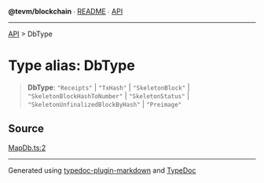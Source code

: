 **@tevm/blockchain** ∙ [README](../README.md) ∙ [API](../API.md)

***

[API](../API.md) > DbType

# Type alias: DbType

> **DbType**: `"Receipts"` \| `"TxHash"` \| `"SkeletonBlock"` \| `"SkeletonBlockHashToNumber"` \| `"SkeletonStatus"` \| `"SkeletonUnfinalizedBlockByHash"` \| `"Preimage"`

## Source

[MapDb.ts:2](https://github.com/evmts/tevm-monorepo/blob/main/packages/blockchain/src/MapDb.ts#L2)

***
Generated using [typedoc-plugin-markdown](https://www.npmjs.com/package/typedoc-plugin-markdown) and [TypeDoc](https://typedoc.org/)
